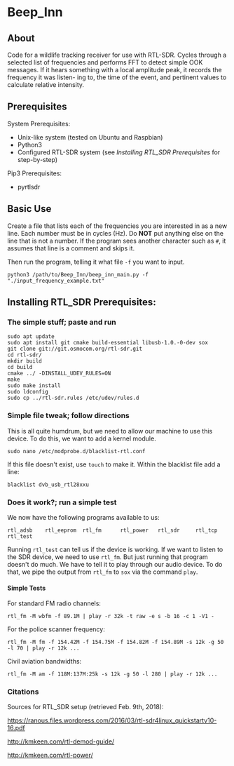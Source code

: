 # Beep_Inn
## About
Code for a wildlife tracking receiver for use with RTL-SDR. Cycles through a selected list of frequencies and performs FFT
to detect simple OOK messages.  If it hears something with a local amplitude peak, it records the frequency it was listen-
ing to, the time of the event, and pertinent values to calculate relative intensity.

## Prerequisites
System Prerequisites:
 - Unix-like system (tested on Ubuntu and Raspbian)
 - Python3
 - Configured RTL-SDR system (see *Installing RTL_SDR Prerequisites* for step-by-step)
 
 Pip3 Prerequisites:
  - pyrtlsdr

## Basic Use
Create a file that lists each of the frequencies you are interested in as a new line.  Each number must be in cycles (Hz).
Do **NOT** put anything else on the line that is not a number.  If the program sees another character such as ``#``, it 
assumes that line is a comment and skips it.

Then run the program, telling it what file ``-f`` you want to input.
```
python3 /path/to/Beep_Inn/beep_inn_main.py -f "./input_frequency_example.txt"
```

## Installing RTL_SDR Prerequisites:
### The simple stuff; paste and run
```
sudo apt update
sudo apt install git cmake build-essential libusb-1.0.-0-dev sox
git clone git://git.osmocom.org/rtl-sdr.git
cd rtl-sdr/
mkdir build
cd build
cmake ../ -DINSTALL_UDEV_RULES=ON
make
sudo make install
sudo ldconfig
sudo cp ../rtl-sdr.rules /etc/udev/rules.d
```
### Simple file tweak; follow directions
This is all quite humdrum, but we need to allow our machine to use this device.  To do this, we want to add a kernel module.
```
sudo nano /etc/modprobe.d/blacklist-rtl.conf
```
If this file doesn't exist, use ``touch`` to make it.  Within the blacklist file add a line:
```
blacklist dvb_usb_rtl28xxu
```
### Does it work?; run a simple test
We now have the following programs available to us:
```
rtl_adsb    rtl_eeprom  rtl_fm      rtl_power   rtl_sdr     rtl_tcp     rtl_test
```
Running ``rtl_test`` can tell us if the device is working.  If we want to listen to the SDR device, we need to use ``rtl_fm``.  But just running that program doesn't do much.  We have to tell it to play through our audio device.  To do that, we pipe the output from ``rtl_fm`` to  ``sox`` via the command ``play``.

#### Simple Tests
For standard FM radio channels:
```
rtl_fm -M wbfm -f 89.1M | play -r 32k -t raw -e s -b 16 -c 1 -V1 -
```
For the police scanner frequency:
```
rtl_fm -M fm -f 154.42M -f 154.75M -f 154.82M -f 154.89M -s 12k -g 50 -l 70 | play -r 12k ...
```
Civil aviation bandwidths:
```
rtl_fm -M am -f 118M:137M:25k -s 12k -g 50 -l 280 | play -r 12k ...
```
### Citations
Sources for RTL_SDR setup (retrieved Feb. 9th, 2018):

https://ranous.files.wordpress.com/2016/03/rtl-sdr4linux_quickstartv10-16.pdf

http://kmkeen.com/rtl-demod-guide/

http://kmkeen.com/rtl-power/
